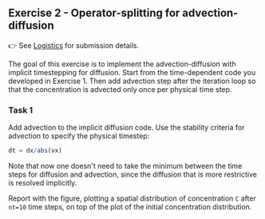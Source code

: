 <!--This file was generated, do not modify it.-->
## Exercise 2 - **Operator-splitting for advection-diffusion**

👉 See [Logistics](/logistics/#submission) for submission details.

The goal of this exercise is to implement the advection-diffusion with implicit timestepping for diffusion. Start from the time-dependent code you developed in Exercise 1. Then add advection step after the iteration loop so that the concentration is advected only once per physical time step.

### Task 1
Add advection to the implicit diffusion code. Use the stability criteria for advection to specify the physical timestep:

```julia
dt = dx/abs(vx)
```

Note that now one doesn't need to take the minimum between the time steps for diffusion and advection, since the diffusion that is more restrictive is resolved implicitly.

Report with the figure, plotting a spatial distribution of concentration `C` after `nt=10` time steps, on top of the plot of the initial concentration distribution.

